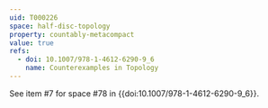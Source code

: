 ```yaml
---
uid: T000226
space: half-disc-topology
property: countably-metacompact
value: true
refs:
  - doi: 10.1007/978-1-4612-6290-9_6
    name: Counterexamples in Topology
---
```

See item #7 for space #78 in {{doi:10.1007/978-1-4612-6290-9_6}}.
